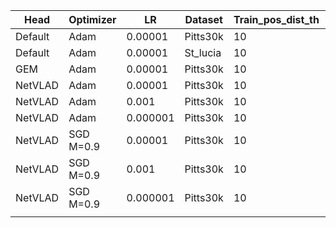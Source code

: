 | Head    | Optimizer | LR       | Dataset  | Train_pos_dist_th | Val_pos_dist_th | Augmentation | img_size | R@5_val | R@5_test | Run  |
|---------|-----------|----------|----------|-------------------|-----------------|--------------|----------|---------|----------|------|
| Default | Adam      | 0.00001  | Pitts30k | 10                | 25              | /            | /        | 81.7    | 81.5     | done |
| Default | Adam      | 0.00001  | St_lucia | 10                | 25              | /            | /        | 81.7    | 48.0     | done |
| GEM     | Adam      | 0.00001  | Pitts30k | 10                | 25              | /            | /        | 89.9    | 89.1     | done |
| NetVLAD | Adam      | 0.00001  | Pitts30k | 10                | 25              | /            | /        |         |          |      |
| NetVLAD | Adam      | 0.001    | Pitts30k | 10                | 25              | /            | /        |         |          |      |
| NetVLAD | Adam      | 0.000001 | Pitts30k | 10                | 25              | /            | /        |         |          |      |
| NetVLAD | SGD M=0.9 | 0.00001  | Pitts30k | 10                | 25              | /            | /        |         |          |      |
| NetVLAD | SGD M=0.9 | 0.001    | Pitts30k | 10                | 25              | /            | /        |         |          | Aless|
| NetVLAD | SGD M=0.9 | 0.000001 | Pitts30k | 10                | 25              | /            | /        |         |          |      |
|         |           |          |          |                   |                 |              |          |         |          |      |

